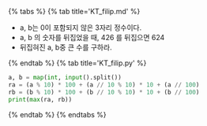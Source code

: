 {% tabs %}
{% tab title='KT_filip.md' %}

* a, b는 0이 포함되지 않은 3자리 정수이다.
* a, b 의 숫자를 뒤집었을 때,  426 를 뒤집으면 624
* 뒤집혀진 a, b중 큰 수를 구하라.

{% endtab %}
{% tab title='KT_filip.py' %}

```py
a, b = map(int, input().split())
ra = (a % 10) * 100 + (a // 10 % 10) * 10 + (a // 100)
rb = (b % 10) * 100 + (b // 10 % 10) * 10 + (b // 100)
print(max(ra, rb))
```

{% endtab %}
{% endtabs %}